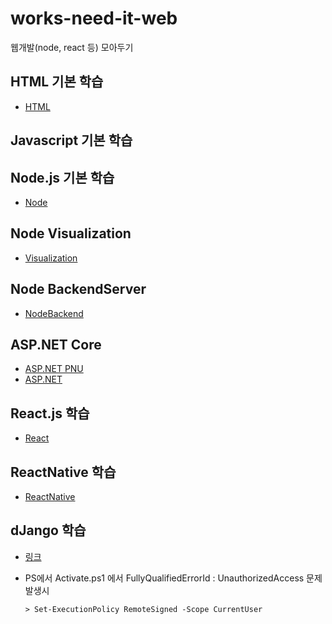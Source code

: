 # works-need-it-web
웹개발(node, react 등) 모아두기

## HTML 기본 학습
- [HTML](./study-html/README.md)

## Javascript 기본 학습

## Node.js 기본 학습
- [Node](./basic-node/README.md)

## Node Visualization
- [Visualization](./study-node/visualization/readme.md)

## Node BackendServer
- [NodeBackend](./backend-node/readme.md)

## ASP.NET Core
- [ASP.NET PNU](./studyASPNET2023/README.md)
- [ASP.NET](./pknu-aspnet-2023/README.md)

## React.js 학습
- [React](./study-react/README.md)

## ReactNative 학습
- [ReactNative](./study-reactnative/README.md)

## dJango 학습
- [링크](./study-pythonweb/django_web/README.md)

- PS에서 Activate.ps1 에서 FullyQualifiedErrorId : UnauthorizedAccess 문제 발생시
    ```shell
    > Set-ExecutionPolicy RemoteSigned -Scope CurrentUser
    ```